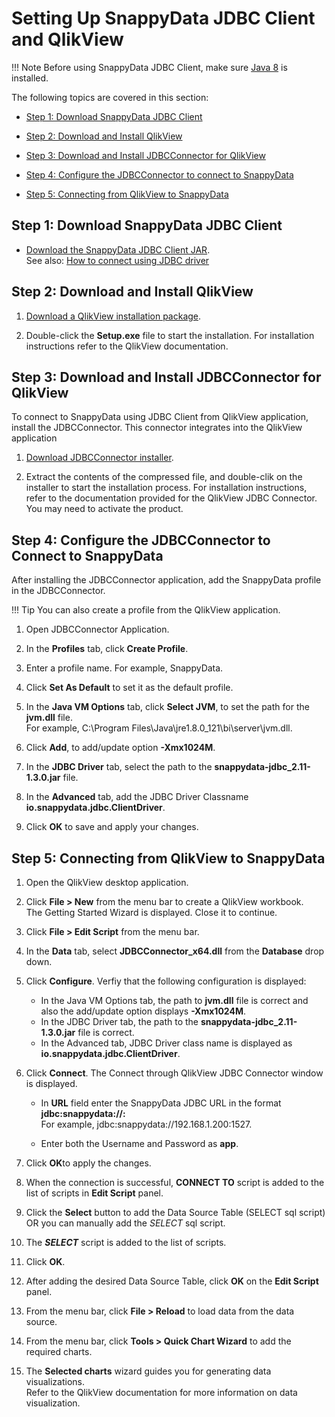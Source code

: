 # Setting Up SnappyData JDBC Client and QlikView

!!! Note
	Before using SnappyData JDBC Client, make sure [Java 8](http://www.oracle.com/technetwork/java/javase/downloads/index.html) is installed.

The following topics are covered in this section:

* [Step 1: Download SnappyData JDBC Client](#step-1)

* [Step 2: Download and Install QlikView](#step-2)

* [Step 3: Download and Install JDBCConnector for QlikView](#step-3)

* [Step 4: Configure the JDBCConnector to connect to SnappyData](#step-4)

* [Step 5: Connecting from QlikView to SnappyData](#step-5)

<a id= step-1> </a>
## Step 1: Download SnappyData JDBC Client

*	[Download the SnappyData JDBC Client JAR](https://github.com/TIBCOSoftware/snappydata/releases/latest).
	</br>See also: [How to connect using JDBC driver](howto/connect_using_jdbc_driver.md)

<a id= step-2> </a>
## Step 2: Download and Install QlikView
1. [Download a QlikView installation package](https://www.qlik.com/us/download).

2.  Double-click the **Setup.exe** file to start the installation. For installation instructions refer to the QlikView  documentation.

<a id= step-3> </a>
## Step 3: Download and Install JDBCConnector for QlikView

To connect to SnappyData using JDBC Client from QlikView application, install the JDBCConnector. This connector integrates into the QlikView application

1. [Download JDBCConnector installer](https://www.tiq-solutions.de/en/products/qlikview/jdbc-connector/).

2. Extract the contents of the compressed file, and double-clik on the installer to start the installation process. For installation instructions, refer to the documentation provided for the QlikView JDBC Connector. </br>You may need to activate the product.

<a id= step-4> </a>
## Step 4: Configure the JDBCConnector to Connect to SnappyData

After installing the JDBCConnector application, add the SnappyData profile in the JDBCConnector. 

!!! Tip
	You can also create a profile from the QlikView application.

1. Open JDBCConnector Application.

2. In the **Profiles** tab, click **Create Profile**.

3. Enter a profile name. For example, SnappyData. 

4. Click **Set As Default** to set it as the default profile.

5. In the **Java VM Options** tab, click **Select JVM**, to set the path for the **jvm.dll** file. <br> For example, C:\Program Files\Java\jre1.8.0_121\bi\server\jvm.dll.

6. Click **Add**, to add/update option **-Xmx1024M**.

7. In the **JDBC Driver** tab, select the path to the **snappydata-jdbc_2.11-1.3.0.jar** file.

8. In the **Advanced** tab, add the JDBC Driver Classname **io.snappydata.jdbc.ClientDriver**.

9. Click **OK** to save and apply your changes.

<a id= step-5> </a>
## Step 5: Connecting from QlikView to SnappyData

1. Open the QlikView desktop application.

2. Click **File > New** from the menu bar to create a QlikView workbook.</br> The Getting Started Wizard is displayed. Close it to continue.

3. Click **File > Edit Script** from the menu bar.

4. In the **Data** tab, select **JDBCConnector_x64.dll** from the **Database** drop down.

5. Click **Configure**. Verfiy that the following configuration is displayed:
	* In the Java VM Options tab, the path to **jvm.dll** file is correct and also the add/update option displays **-Xmx1024M**.
	* In the JDBC Driver tab, the path to the **snappydata-jdbc_2.11-1.3.0.jar** file is correct.
	* In the Advanced tab, JDBC Driver class name is displayed as **io.snappydata.jdbc.ClientDriver**.

6. Click **Connect**. The Connect through QlikView JDBC Connector window is displayed.

	* In **URL** field enter the SnappyData JDBC URL in the format **jdbc:snappydata://<host>:<port>** </br> For example, jdbc:snappydata://192.168.1.200:1527. 

	* Enter both the Username and Password as **app**.

7. Click **OK**to apply the changes.

8. When the connection is successful, **CONNECT TO** script is added to the list of scripts in **Edit Script** panel.

9. Click the **Select** button to add the Data Source Table (SELECT sql script) OR you can manually add the *SELECT* sql script.

10. The ***SELECT*** script is added to the list of scripts.

11. Click **OK**.

12. After adding the desired Data Source Table, click **OK** on the **Edit Script** panel.

13. From the menu bar, click **File > Reload** to load data from the data source.

14. From the menu bar, click **Tools > Quick Chart Wizard** to add the required charts.

15. The **Selected charts** wizard guides you for generating data visualizations. </br>Refer to the QlikView documentation for more information on data visualization.

